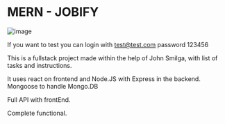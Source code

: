# MERN - JOBIFY

![image](https://user-images.githubusercontent.com/24259502/175136029-1a205de9-4914-4c4a-83a5-b269fa477073.png)

If you want to test you can login with test@test.com password 123456

This is a fullstack project made within the help of John Smilga, with list of tasks and instructions.

It uses react on frontend and Node.JS with Express in the backend.
Mongoose to handle Mongo.DB

Full API with frontEnd. 

Complete functional.
